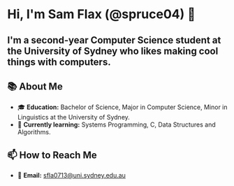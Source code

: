 # Hi, I'm Sam Flax (@spruce04) 👋

I'm a second-year Computer Science student at the University of Sydney who likes making cool things with computers.
---

## 📚 About Me

- 🎓 **Education:** Bachelor of Science, Major in Computer Science, Minor in Linguistics at the University of Sydney.
- 🌱 **Currently learning:** Systems Programming, C, Data Structures and Algorithms.

## 📫 How to Reach Me

- 📧 **Email:** sfla0713@uni.sydney.edu.au
